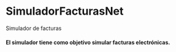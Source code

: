 # SimuladorFacturasNet
Simulador de facturas 

#### El simulador tiene como objetivo simular facturas electrónicas.
